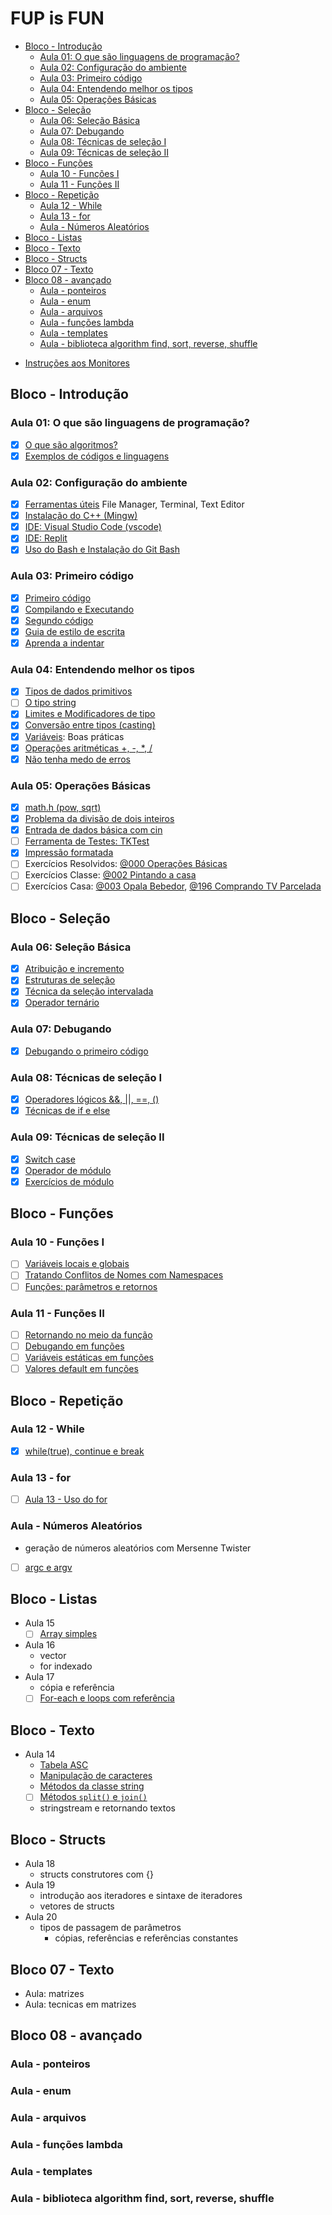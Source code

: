 # FUP is FUN

<!-- toc -->
- [Bloco - Introdução](#bloco---introdução)
  - [Aula 01: O que são linguagens de programação?](#aula-01-o-que-são-linguagens-de-programação)
  - [Aula 02: Configuração do ambiente](#aula-02-configuração-do-ambiente)
  - [Aula 03: Primeiro código](#aula-03-primeiro-código)
  - [Aula 04: Entendendo melhor os tipos](#aula-04-entendendo-melhor-os-tipos)
  - [Aula 05: Operações Básicas](#aula-05-operações-básicas)
- [Bloco - Seleção](#bloco---seleção)
  - [Aula 06: Seleção Básica](#aula-06-seleção-básica)
  - [Aula 07: Debugando](#aula-07-debugando)
  - [Aula 08: Técnicas de seleção I](#aula-08-técnicas-de-seleção-i)
  - [Aula 09: Técnicas de seleção II](#aula-09-técnicas-de-seleção-ii)
- [Bloco - Funções](#bloco---funções)
  - [Aula 10 - Funções I](#aula-10---funções-i)
  - [Aula 11 - Funções II](#aula-11---funções-ii)
- [Bloco - Repetição](#bloco---repetição)
  - [Aula 12 - While](#aula-12---while)
  - [Aula 13 - for](#aula-13---for)
  - [Aula - Números Aleatórios](#aula---números-aleatórios)
- [Bloco - Listas](#bloco---listas)
- [Bloco - Texto](#bloco---texto)
- [Bloco - Structs](#bloco---structs)
- [Bloco 07 - Texto](#bloco-07---texto)
- [Bloco 08 - avançado](#bloco-08---avançado)
  - [Aula - ponteiros](#aula---ponteiros)
  - [Aula - enum](#aula---enum)
  - [Aula - arquivos](#aula---arquivos)
  - [Aula - funções lambda](#aula---funções-lambda)
  - [Aula - templates](#aula---templates)
  - [Aula - biblioteca algorithm find, sort, reverse, shuffle](#aula---biblioteca-algorithm-find-sort-reverse-shuffle)
<!-- toc -->

- [Instruções aos Monitores](wiki/instrucoes_monitores.md)

## Bloco - Introdução

### Aula 01: O que são linguagens de programação?

- [x] [O que são algoritmos?](wiki/o_que_sao_algoritmos.md)
- [x] [Exemplos de códigos e linguagens](wiki/exemplos_de_codigos_e_linguagens.md)

### Aula 02: Configuração do ambiente

- [x] [Ferramentas úteis](wiki/ferramentas_uteis.md) File Manager, Terminal, Text Editor
- [x] [Instalação do C++ (Mingw)](wiki/configure_cpp.md)
- [x] [IDE: Visual Studio Code (vscode)](wiki/configure_vscode.md)
- [x] [IDE: Replit](wiki/configure_replit.md)
- [x] [Uso do Bash e Instalação do Git Bash](wiki/configure_bash_and_git_bash.md)

### Aula 03: Primeiro código

- [x] [Primeiro código](wiki/primeiro_codigo.md)
- [x] [Compilando e Executando](wiki/compilando.md)
- [x] [Segundo código](wiki/segundo_codigo.md)
- [x] [Guia de estilo de escrita](wiki/guia_de_estilo.md)
- [x] [Aprenda a indentar](wiki/indentacao.md)

### Aula 04: Entendendo melhor os tipos

- [x] [Tipos de dados primitivos](wiki/tipos_primitivos.md)
- [ ] [O tipo string](wiki/tipo_string.md)
- [x] [Limites e Modificadores de tipo](wiki/modificadores.md)
- [x] [Conversão entre tipos (casting)](wiki/casting.md)
- [x] [Variáveis](wiki/variaveis.md): Boas práticas
- [x] [Operações aritméticas +, -, *, /](wiki/operacoes.md)
- [x] [Não tenha medo de erros](wiki/erros_variaveis.md)

### Aula 05: Operações Básicas

- [x] [math.h (pow, sqrt)](wiki/biblioteca_math.md)
- [x] [Problema da divisão de dois inteiros](wiki/problema_divisao_inteiros.md)
- [x] [Entrada de dados básica com cin](wiki/entrada_dados.md)
- [ ] [Ferramenta de Testes: TKTest](wiki/configure_test_kit.md)
- [x] [Impressão formatada](wiki/impressao_formatada.md)
- [ ] Exercícios Resolvidos:
 [@000 Operações Básicas](https://github.com/qxcodefup/arcade/blob/master/base/000/Readme.md)
- [ ] Exercícios Classe:
 [@002 Pintando a casa](https://github.com/qxcodefup/arcade/blob/master/base/000/Readme.md)
- [ ] Exercícios Casa:
 [@003 Opala Bebedor](https://github.com/qxcodefup/arcade/blob/master/base/003/Readme.md),
 [@196 Comprando TV Parcelada](https://github.com/qxcodefup/arcade/blob/master/base/196/Readme.md)

## Bloco - Seleção

### Aula 06: Seleção Básica

- [x] [Atribuição e incremento](wiki/atribuicao_incremento.md)
- [x] [Estruturas de seleção](wiki/selecao_if_else.md)
- [x] [Técnica da seleção intervalada](wiki/selecao_tecnica_intervalos.md)
- [x] [Operador ternário](wiki/operador_ternario.md)

### Aula 07: Debugando

- [x] [Debugando o primeiro código](wiki/debugando.md)

### Aula 08: Técnicas de seleção I

- [x] [Operadores lógicos &&, ||, ==, ()](wiki/operadores_logicos.md)
- [x] [Técnicas de if e else](wiki/selecao_tecnica_agrupamento.md)

### Aula 09: Técnicas de seleção II

- [x] [Switch case](wiki/seleção_switch_case.md)
- [x] [Operador de módulo](wiki/operador_modulo.md)
- [x] [Exercícios de módulo](wiki/exercicios_modulo.md)

## Bloco - Funções

### Aula 10 - Funções I

- [ ] [Variáveis locais e globais](wiki/variaveis_locais_e_globais.md)
- [ ] [Tratando Conflitos de Nomes com Namespaces](wiki/conflitos_e_namespaces.md)
- [ ] [Funções: parâmetros e retornos](wiki/funcoes_parametros_e_retorno.md)

### Aula 11 - Funções II

- [ ] [Retornando no meio da função](wiki/retornando_no_meio_da_funcao.md)
- [ ] [Debugando em funções](wiki/debugando_em_funcoes.md)
- [ ] [Variáveis estáticas em funções](wiki/variaveis_estaticas_em_funcoes.md)
- [ ] [Valores default em funções](wiki/valores_default_em_funcoes.md)

## Bloco - Repetição

### Aula 12 - While

- [x] [while(true), continue e break](wiki/while_break_continue.md)

### Aula 13 - for

- [ ] [Aula 13 - Uso do for](wiki/repeticao_for.md)

### Aula - Números Aleatórios

- geração de números aleatórios com Mersenne Twister
- [ ] [argc e argv](wiki/argc_argv.md)

## Bloco - Listas

- Aula 15
  - [ ] [Array simples](wiki/array_simples.md)
- Aula 16
  - vector
  - for indexado
- Aula 17
  - cópia e referência
  - [ ] [For-each e loops com referência](wiki/for_each_e_loops.md)

## Bloco - Texto

- Aula 14
  - [Tabela ASC](wiki/tabela_asc2.md)
  - [Manipulação de caracteres](wiki/manipulacao_caracteres.md)
  - [Métodos da classe string](wiki/metodos_string.md)
  - [ ] [Métodos `split()` e `join()`](wiki/metodos_split_e_join.md)
  - stringstream e retornando textos
  
## Bloco - Structs

- Aula 18
  - structs construtores com {}
- Aula 19
  - introdução aos iteradores e sintaxe de iteradores
  - vetores de structs
- Aula 20
  - tipos de passagem de parâmetros
    - cópias, referências e referências constantes

## Bloco 07 - Texto

- Aula: matrizes
- Aula: tecnicas em matrizes

## Bloco 08 - avançado

### Aula - ponteiros

### Aula - enum

### Aula - arquivos

### Aula - funções lambda

### Aula - templates

### Aula - biblioteca algorithm find, sort, reverse, shuffle
